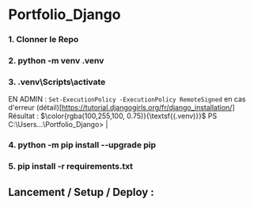 # Portfolio_Django

### 1. Clonner le Repo

### 2. python -m venv .venv

### 3. .venv\Scripts\activate

EN ADMIN : `Set-ExecutionPolicy -ExecutionPolicy RemoteSigned` en cas d'erreur
(détail)[https://tutorial.djangogirls.org/fr/django_installation/]
Résultat : 
$\color{rgba(100,255,100, 0.75)}{\textsf{(.venv)}}$ PS C:\Users...\Portfolio_Django> |

### 4. python -m pip install --upgrade pip

### 5. pip install -r requirements.txt

## Lancement / Setup / Deploy : 


```zsh

```
